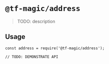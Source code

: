 # `@tf-magic/address`

> TODO: description

## Usage

```
const address = require('@tf-magic/address');

// TODO: DEMONSTRATE API
```
